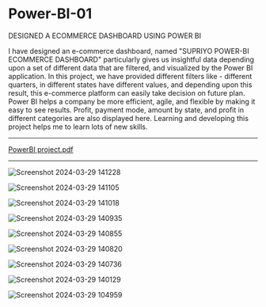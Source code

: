 # Power-BI-01
DESIGNED A ECOMMERCE DASHBOARD USING POWER BI

I have designed an e-commerce dashboard, named "SUPRIYO POWER-BI ECOMMERCE DASHBOARD" particularly gives us insightful data depending upon a set of different data that are filtered, and visualized by the Power BI application. In this project, we have provided different filters like - different quarters, in different states have different values, and depending upon this result, this e-commerce platform can easily take decision on future plan. Power BI helps a company be more efficient, agile, and flexible by making it easy to see results. Profit, payment mode, amount by state, and profit in different categories are also displayed here. Learning and developing this project helps me to learn lots of new skills.

--------------------------------------------------------------------------------------------------------------------------------------------

[PowerBI project.pdf](https://github.com/bosesupriyo/Power-BI-01/files/15160414/PowerBI.project.pdf)

--------------------------------------------------------------------------------------------------------------------------------------------

![Screenshot 2024-03-29 141228](https://github.com/bosesupriyo/Power-BI-01/assets/124809398/073f838e-d225-4310-9162-b370a7f88dcf)




![Screenshot 2024-03-29 141105](https://github.com/bosesupriyo/Power-BI-01/assets/124809398/46dee520-ea4e-4379-b21d-cba90d42ca44)




![Screenshot 2024-03-29 141018](https://github.com/bosesupriyo/Power-BI-01/assets/124809398/a325a7f3-b0de-439a-94c4-3121914a2736)




![Screenshot 2024-03-29 140935](https://github.com/bosesupriyo/Power-BI-01/assets/124809398/cc3b7a7d-eea2-496a-b1b2-8ba60b17a104)




![Screenshot 2024-03-29 140855](https://github.com/bosesupriyo/Power-BI-01/assets/124809398/42a97265-6622-4545-830d-0df3717ed2a0)




![Screenshot 2024-03-29 140820](https://github.com/bosesupriyo/Power-BI-01/assets/124809398/16d92767-0c1f-4c2b-9226-2c9e56f50201)




![Screenshot 2024-03-29 140736](https://github.com/bosesupriyo/Power-BI-01/assets/124809398/02715ceb-bb76-4ab1-9d5b-58115f479433)




![Screenshot 2024-03-29 140129](https://github.com/bosesupriyo/Power-BI-01/assets/124809398/e14806da-83a8-4be0-8d8a-cb4d4d038ce5)




![Screenshot 2024-03-29 104959](https://github.com/bosesupriyo/Power-BI-01/assets/124809398/4762103a-bcb5-4a12-a80d-ee4352fe20cc)
